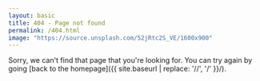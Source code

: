 ```yaml
---
layout: basic
title: 404 - Page not found
permalink: /404.html
image: "https://source.unsplash.com/52jRtc2S_VE/1600x900"
---
```


Sorry, we can't find that page that you're looking for. You can try again by going [back to the homepage]({{ site.baseurl | replace: '//', '/'  }}/).
